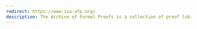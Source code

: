 ```yaml
---
redirect: https://www.isa-afp.org/
description: The Archive of Formal Proofs is a collection of proof libraries, examples, and larger scientific developments.
---
```

